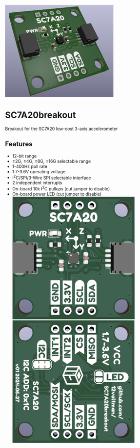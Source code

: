 <img src="rendered.png" alt="Photorealistic render of square circuit board with various components mounted to it" height="300"></img>
# SC7A20breakout
Breakout for the SC7A20 low-cost 3-axis accelerometer  
## Features
- 12-bit range
- ±2G, ±4G, ±8G, ±16G selectable range
- 1-400Hz poll rate
- 1.7-3.6V operating voltage
- I<sup>2</sup>C/SPI/3-Wire SPI selectable interface
- 2 independent interrupts
- On-board 10k I<sup>2</sup>C pullups (cut jumper to disable)
- On-board power LED (cut jumper to disable)  
<img src="front.png" alt="Front flat view of PCB with components and silkscreen" height="400"></img> <img src="back.png" alt="Back flat view of PCB with cut jumpers and pin labels" height="400"></img>
